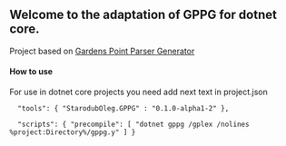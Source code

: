 ## Welcome to the adaptation of GPPG for dotnet core.

Project based on [Gardens Point Parser Generator](http://gppg.codeplex.com/)

#### How to use
For use in dotnet core projects you need add next text in project.json

`  "tools": {
    "StarodubOleg.GPPG" : "0.1.0-alpha1-2"
  },`

`  "scripts": {
    "precompile": [ "dotnet gppg /gplex /nolines %project:Directory%/gppg.y" ]
  }`